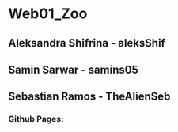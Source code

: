 # Web01_Zoo
## Aleksandra Shifrina - aleksShif
## Samin Sarwar - samins05
## Sebastian Ramos - TheAlienSeb

### Github Pages: 
